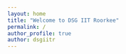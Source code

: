 ```yaml
---
layout: home
title: "Welcome to DSG IIT Roorkee"
permalink: /
author_profile: true
author: dsgiitr
---
```

